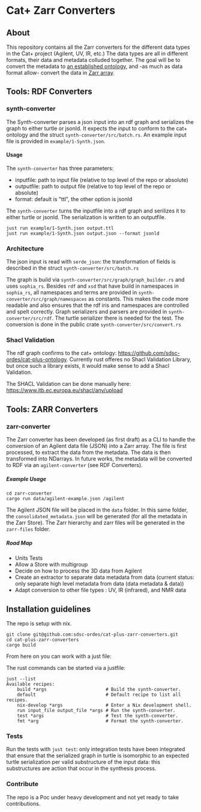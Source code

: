 # Cat+ Zarr Converters

## About

This repository contains all the Zarr converters for the different data types in the Cat+ project (Agilent, UV, IR, etc.)
The data types are all in different formats, their data and metadata colluded together. The goal will be to convert the metadata to [an established ontology](https://github.com/sdsc-ordes/cat-plus-ontology/tree/main), and -as much as data format allow- convert the data in [Zarr array](https://zarr.readthedocs.io/en/stable/index.html).

## Tools: RDF Converters

### synth-converter
The Synth-converter parses a json input into an rdf graph and serializes the graph to either turtle or jsonld.
It expects the input to conform to the cat+ ontology and the struct `synth-converter/src/batch.rs`. An example input file is provided in `example/1-Synth.json`.

#### Usage

The `synth-converter` has three parameters:

- inputfile: path to input file (relative to top level of the repo or absolute)
- outputfile: path to output file (relative to top level of the repo or absolute)
- format: default is "ttl", the other option is jsonld

The `synth-converter` turns the inputfile into a rdf graph and serilizes it to either turtle or jsonld. The serialization is written to an outputfile.

```
just run example/1-Synth.json output.ttl
just run example/1-Synth.json output.json --format jsonld
```

### Architecture

The json input is read with `serde_json`: the transformation of fields is described in the struct `synth-converter/src/batch.rs`

The graph is build via `synth-converter/src/graph/graph_builder.rs` and uses `sophia_rs`. Besides `rdf` and `xsd` that have build in namespaces in `sophia_rs`, all namespaces and terms are provided in `synth-converter/src/graph/namespaces` as constants. This makes the code more readable and also ensures that the rdf iris and namespaces are controlled and spelt correctly.
Graph serializers and parsers are provided in `synth-converter/src/rdf`. The turtle serializer there is needed for the test.
The conversion is done in the public crate `synth-converter/src/convert.rs`

### Shacl Validation

The rdf graph confirms to the cat+ ontology: https://github.com/sdsc-ordes/cat-plus-ontology. Currently rust offeres no Shacl Validation Library, but once such a library exists, it would make sense to add a Shacl Validation.

The SHACL Validation can be done manually here: https://www.itb.ec.europa.eu/shacl/any/upload

## Tools: ZARR Converters

### zarr-converter

The Zarr converter has been developed (as first draft) as a CLI to handle the conversion of an Agilent data file (JSON) into a Zarr array. The file is first processed, to extract the data from the metadata. The data is then transformed into NDarrays. In future works, the metadata will be converted to RDF via an `agilent-converter` (see RDF Converters). 

##### Example Usage

```
cd zarr-converter
cargo run data/agilent-example.json /agilent
```
The Agilent JSON file will be placed in the `data` folder. In this same folder, the `consolidated_metadata.json` will be generated (for all the metadata in the Zarr Store). The Zarr hierarchy and zarr files will be generated in the `zarr-files` folder.

##### Road Map 

- Units Tests
- Allow a Store with multigroup 
- Decide on how to process the 3D data from Agilent
- Create an extractor to separate data metadata from data (current status: only separate high level metadata from data (data metadata & data))
- Adapt conversion to other file types : UV, IR (infrared), and NMR data

## Installation guidelines

The repo is setup with nix.

```
git clone git@github.com:sdsc-ordes/cat-plus-zarr-converters.git
cd cat-plus-zarr-converters
cargo build
```

From here on you can work with a just file:

The rust commands can be started via a justfile:

```
just --list
Available recipes:
    build *args                      # Build the synth-converter.
    default                          # Default recipe to list all recipes.
    nix-develop *args                # Enter a Nix development shell.
    run input_file output_file *args # Run the synth-converter.
    test *args                       # Test the synth-converter.
    fmt *arg                         # Format the synth-converter.
```

### Tests

Run the tests with `just test`: only integration tests have been integrated that ensure that the serialized graph in turtle is isomorphic to an expected turtle serialization per valid substructure of the input data: this substructures are action that occur in the synthesis process.

### Contribute

The repo is a Poc under heavy development and not yet ready to take contributions.
